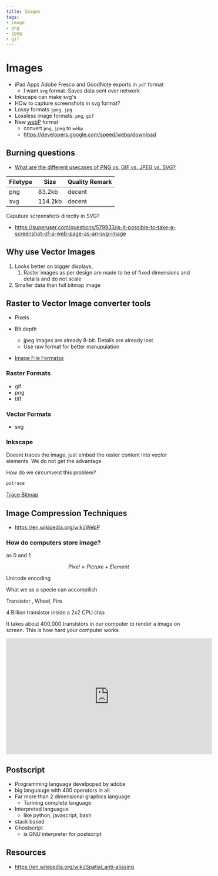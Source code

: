 ```yaml
---
title: Images
tags:
- image
- png
- jpeg
- gif
---
```


# Images

<TagLinks />

* iPad Apps Adobe Fresco and GoodNote exports in `pdf` format
  * I want `svg` format. Saves data sent over network
* Inkscape can make svg's
* HOw to capture screenshots in svg format?
* Lossy formats `jpeg`, `jpg`
* Lossless image formats. `png`, `gif`
* New [webP](https://developers.google.com/speed/webp/) format
  * convert `png`, `jpeg` to `webp`
  * https://developers.google.com/speed/webp/download

## Burning questions

* [What are the different usecases of PNG vs. GIF vs. JPEG vs. SVG?](https://stackoverflow.com/questions/2336522/what-are-the-different-usecases-of-png-vs-gif-vs-jpeg-vs-svg)

Filetype | Size | Quality Remark
---------|------|-----------------
png     | 83.2kb  | decent
svg     | 114.2kb | decent

Caputure screenshots directly in SVG?
* https://superuser.com/questions/579933/is-it-possible-to-take-a-screenshot-of-a-web-page-as-an-svg-image

## Why use Vector Images

1. Looks better on bigger displays,
   1. Raster images as per design are made to be of fixed dimensions and details and do not scale
2. Smaller data than full bitmap image


## Raster to Vector Image converter tools

* Pixels
* Bit depth
  * jpeg images are already 8-bit. Details are already lost
  * Use raw format for better manupulation

* [Image File Formatss](https://en.wikipedia.org/wiki/Image_file_formats)

### Raster Formats

* gif
* png
* tiff

### Vector Formats

* svg



### Inkscape

Doesnt traces the image, just embed the raster content into vector elements.
We do not get the advantage

How do we circumvent this problem?

```sh
potrace
```

[Trace Bitmap](https://inkscape.org/doc/tutorials/tracing/tutorial-tracing.html)

## Image Compression Techniques

* https://en.wikipedia.org/wiki/WebP

### How do computers store image?

as $0$ and $1$

$$ Pixel = Picture + Element$$

Unicode encoding

What we as a specie can accompilish

Transistor , Wheel, Fire

4 Billion transistor inside a 2x2 CPU chip

It takes about 400,000 transistors in our computer to render a image on screen. This is how
hard your computer works

<iframe width="560" height="315" src="https://www.youtube.com/embed/EXZWHumclx0" frameborder="0" allow="accelerometer; autoplay; encrypted-media; gyroscope; picture-in-picture" allowfullscreen></iframe>

## Postscript

* Programming language develpoped by adobe
* big languauge with 400 operators in all
* Far more than 2 dimensional graphics language
  * Turining complete language
* Interpreted languague
  * like python, javascript, bash
* stack based
* Ghostscript
  * is GNU interpreter for postscript


## Resources

* https://en.wikipedia.org/wiki/Spatial_anti-aliasing

<Footer />
